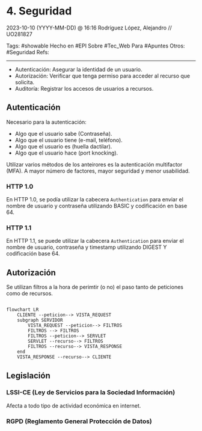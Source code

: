 # 4. Seguridad
2023-10-10 (YYYY-MM-DD) @ 16:16
Rodríguez López, Alejandro // UO281827

Tags:
	#showable
	Hecho en #EPI
	Sobre #Tec_Web 
	Para #Apuntes
	Otros: #Seguridad
	Refs:
 
<hr>

- Autenticación: Asegurar la identidad de un usuario.
- Autorización: Verificar que tenga permiso para acceder al recurso que solicita.
- Auditoría: Registrar los accesos de usuarios a recursos.

## Autenticación


Necesario para la autenticación:
- Algo que el usuario sabe (Contraseña).
- Algo que el usuario tiene (e-mail, teléfono).
- Algo que el usuario es (huella dactilar).
- Algo que el usuario hace (port knocking).

Utilizar varios métodos de los anteirores es la autenticación multifactor (MFA).
A mayor número de factores, mayor seguridad y menor usabilidad.

### HTTP 1.0

En HTTP 1.0, se podía utilizar la cabecera `Authentication` para enviar el nombre de usuario y contraseña utilizando BASIC y codificación en base 64.

### HTTP 1.1

En HTTP 1.1, se puede utilizar la cabecera `Authentication` para enviar el nombre de usuario, contraseña y timestamp utilizando DIGEST Y codificación base 64.

## Autorización

Se utilizan filtros a la hora de perimtir (o no) el paso tanto de peticiones como de recursos.

```mermaid

flowchart LR
	CLIENTE --peticion--> VISTA_REQUEST
	subgraph SERVIDOR
		VISTA_REQUEST --peticion--> FILTROS
	    FILTROS --> FILTROS
		FILTROS --peticion--> SERVLET
		SERVLET --recurso--> FILTROS
		FILTROS --recurso--> VISTA_RESPONSE
	end
	VISTA_RESPONSE --recurso--> CLIENTE
```

## Legislación

### LSSI-CE (Ley de Servicios para la Sociedad Información)

Afecta a todo tipo de actividad económica en internet.

### RGPD (Reglamento General Protección de Datos)

